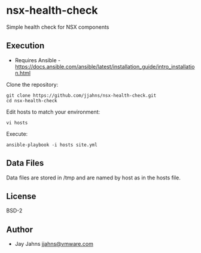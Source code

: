 nsx-health-check
================

Simple health check for NSX components

Execution
---------

* Requires Ansible - https://docs.ansible.com/ansible/latest/installation_guide/intro_installation.html

Clone the repository:

```
git clone https://github.com/jjahns/nsx-health-check.git
cd nsx-health-check
```

Edit hosts to match your environment:

```
vi hosts
```

Execute:

```
ansible-playbook -i hosts site.yml
```

Data Files
----------

Data files are stored in /tmp and are named by host as in the hosts file.

License
-------

BSD-2

Author
------

* Jay Jahns <jjahns@vmware.com>

